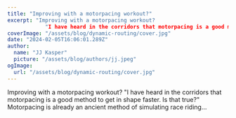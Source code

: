 ```yaml
---
title: "Improving with a motorpacing workout?"
excerpt: "Improving with a motorpacing workout?
            "I have heard in the corridors that motorpacing is a good method to get in shape faster. Is that true?" Motorpacing is already an ancient method of si"
coverImage: "/assets/blog/dynamic-routing/cover.jpg"
date: "2024-02-05T16:06:01.289Z"
author:
  name: "JJ Kasper"
  picture: "/assets/blog/authors/jj.jpeg"
ogImage:
  url: "/assets/blog/dynamic-routing/cover.jpg"
---
```


Improving with a motorpacing workout?
            "I have heard in the corridors that motorpacing is a good method to get in shape faster. Is that true?" Motorpacing is already an ancient method of simulating race riding...